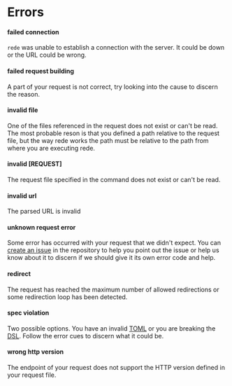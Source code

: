 # Errors

#### failed connection

`rede` was unable to establish a connection with the server. It could be down
or the URL could be wrong.

#### failed request building

A part of your request is not correct, try looking into the cause to discern
the reason.

#### invalid file

One of the files referenced in the request does not exist or can't be read.
The most probable reson is that you defined a path relative to the request file,
but the way rede works the path must be relative to the path from where you are
executing rede.

#### invalid [REQUEST]

The request file specified in the command does not exist or can't be read.

#### invalid url

The parsed URL is invalid

#### unknown request error

Some error has occurred with your request that we didn't expect. You can
[create an issue](https://github.com/kriogenia/rede/issues) in the
repository to help you point out the issue or help us know about it to
discern if we should give it its own error code and help.

#### redirect

The request has reached the maximum number of allowed redirections or some
redirection loop has been detected.

#### spec violation

Two possible options. You have an invalid [TOML](https://toml.io/en/v1.0.0)
or you are breaking the [DSL](request_dsl.md). Follow the error cues to
discern what it could be.

#### wrong http version

The endpoint of your request does not support the HTTP version defined in
your request file.